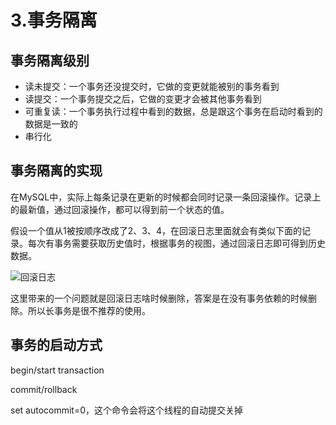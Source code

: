 # 3.事务隔离


## 事务隔离级别

* 读未提交：一个事务还没提交时，它做的变更就能被别的事务看到
* 读提交：一个事务提交之后，它做的变更才会被其他事务看到
* 可重复读：一个事务执行过程中看到的数据，总是跟这个事务在启动时看到的数据是一致的
* 串行化

## 事务隔离的实现

在MySQL中，实际上每条记录在更新的时候都会同时记录一条回滚操作。记录上的最新值，通过回滚操作，都可以得到前一个状态的值。

假设一个值从1被按顺序改成了2、3、4，在回滚日志里面就会有类似下面的记录。每次有事务需要获取历史值时，根据事务的视图，通过回滚日志即可得到历史数据。

![回滚日志](https://www.qiaomaoshuang.com//images/MySQL/rollback-log.png)

这里带来的一个问题就是回滚日志啥时候删除，答案是在没有事务依赖的时候删除。所以长事务是很不推荐的使用。

## 事务的启动方式

begin/start transaction

commit/rollback

set autocommit=0，这个命令会将这个线程的自动提交关掉
